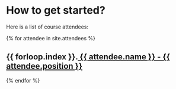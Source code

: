 # How to get started?

Here is a list of course attendees:

{% for attendee in site.attendees %}
  <h2>
  {{ forloop.index }}.<a href="{{ attendee.url | prepend: site.baseurl }}">
      {{ attendee.name }} - {{ attendee.position }}
    </a>
  </h2>
{% endfor %}
